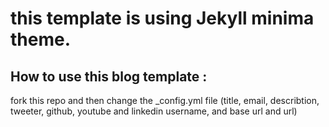 # this template is using Jekyll minima theme.

## How to use this blog template :
fork this repo and then change the _config.yml file (title, email, describtion, tweeter, github, youtube and linkedin username, and base url and url)

